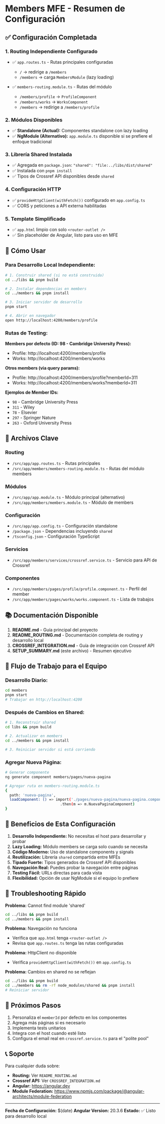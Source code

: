 # Members MFE - Resumen de Configuración

## ✅ Configuración Completada

### 1. Routing Independiente Configurado
- ✅ `app.routes.ts` - Rutas principales configuradas
  - `/` → redirige a `/members`
  - `/members` → carga `MembersModule` (lazy loading)
  
- ✅ `members-routing.module.ts` - Rutas del módulo
  - `/members/profile` → `ProfileComponent`
  - `/members/works` → `WorksComponent`
  - `/members` → redirige a `/members/profile`

### 2. Módulos Disponibles
- ✅ **Standalone (Actual):** Componentes standalone con lazy loading
- ✅ **NgModule (Alternativo):** `app.module.ts` disponible si se prefiere el enfoque tradicional

### 3. Librería Shared Instalada
- ✅ Agregada en `package.json`: `"shared": "file:../libs/dist/shared"`
- ✅ Instalada con `pnpm install`
- ✅ Tipos de Crossref API disponibles desde `shared`

### 4. Configuración HTTP
- ✅ `provideHttpClient(withFetch())` configurado en `app.config.ts`
- ✅ CORS y peticiones a API externa habilitadas

### 5. Template Simplificado
- ✅ `app.html` limpio con solo `<router-outlet />`
- ✅ Sin placeholder de Angular, listo para uso en MFE

## 🎯 Cómo Usar

### Para Desarrollo Local Independiente:

```bash
# 1. Construir shared (si no está construida)
cd ../libs && pnpm build

# 2. Instalar dependencias en members
cd ../members && pnpm install

# 3. Iniciar servidor de desarrollo
pnpm start

# 4. Abrir en navegador
open http://localhost:4200/members/profile
```

### Rutas de Testing:

**Members por defecto (ID: 98 - Cambridge University Press):**
- Profile: http://localhost:4200/members/profile
- Works: http://localhost:4200/members/works

**Otros members (via query params):**
- Profile: http://localhost:4200/members/profile?memberId=311
- Works: http://localhost:4200/members/works?memberId=311

**Ejemplos de Member IDs:**
- `98` - Cambridge University Press
- `311` - Wiley
- `78` - Elsevier
- `297` - Springer Nature
- `263` - Oxford University Press

## 📁 Archivos Clave

### Routing
- `/src/app/app.routes.ts` - Rutas principales
- `/src/app/members/members-routing.module.ts` - Rutas del módulo members

### Módulos
- `/src/app/app.module.ts` - Módulo principal (alternativo)
- `/src/app/members/members.module.ts` - Módulo de members

### Configuración
- `/src/app/app.config.ts` - Configuración standalone
- `/package.json` - Dependencias incluyendo `shared`
- `/tsconfig.json` - Configuración TypeScript

### Servicios
- `/src/app/members/services/crossref.service.ts` - Servicio para API de Crossref

### Componentes
- `/src/app/members/pages/profile/profile.component.ts` - Perfil del member
- `/src/app/members/pages/works/works.component.ts` - Lista de trabajos

## 📚 Documentación Disponible

1. **README.md** - Guía principal del proyecto
2. **README_ROUTING.md** - Documentación completa de routing y desarrollo local
3. **CROSSREF_INTEGRATION.md** - Guía de integración con Crossref API
4. **SETUP_SUMMARY.md** (este archivo) - Resumen ejecutivo

## 🔄 Flujo de Trabajo para el Equipo

### Desarrollo Diario:
```bash
cd members
pnpm start
# Trabajar en http://localhost:4200
```

### Después de Cambios en Shared:
```bash
# 1. Reconstruir shared
cd libs && pnpm build

# 2. Actualizar en members
cd ../members && pnpm install

# 3. Reiniciar servidor si está corriendo
```

### Agregar Nueva Página:
```bash
# Generar componente
ng generate component members/pages/nueva-pagina

# Agregar ruta en members-routing.module.ts
{
  path: 'nueva-pagina',
  loadComponent: () => import('./pages/nueva-pagina/nueva-pagina.component')
                         .then(m => m.NuevaPaginaComponent)
}
```

## 🎁 Beneficios de Esta Configuración

1. **Desarrollo Independiente:** No necesitas el host para desarrollar y probar
2. **Lazy Loading:** Módulo members se carga solo cuando se necesita
3. **Código Moderno:** Uso de standalone components y signals
4. **Reutilización:** Librería `shared` compartida entre MFEs
5. **Tipado Fuerte:** Tipos generados de Crossref API disponibles
6. **Navegación Real:** Puedes probar la navegación entre páginas
7. **Testing Fácil:** URLs directas para cada vista
8. **Flexibilidad:** Opción de usar NgModule si el equipo lo prefiere

## 🔧 Troubleshooting Rápido

**Problema:** Cannot find module 'shared'
```bash
cd ../libs && pnpm build
cd ../members && pnpm install
```

**Problema:** Navegación no funciona
- Verifica que `app.html` tenga `<router-outlet />`
- Revisa que `app.routes.ts` tenga las rutas configuradas

**Problema:** HttpClient no disponible
- Verifica `provideHttpClient(withFetch())` en `app.config.ts`

**Problema:** Cambios en shared no se reflejan
```bash
cd ../libs && pnpm build
cd ../members && rm -rf node_modules/shared && pnpm install
# Reiniciar servidor
```

## 🚀 Próximos Pasos

1. Personaliza el `memberId` por defecto en los componentes
2. Agrega más páginas si es necesario
3. Implementa tests unitarios
4. Integra con el host cuando esté listo
5. Configura el email real en `crossref.service.ts` para el "polite pool"

## 📞 Soporte

Para cualquier duda sobre:
- **Routing:** Ver `README_ROUTING.md`
- **Crossref API:** Ver `CROSSREF_INTEGRATION.md`
- **Angular:** https://angular.dev
- **Module Federation:** https://www.npmjs.com/package/@angular-architects/module-federation

---

**Fecha de Configuración:** $(date)
**Angular Version:** 20.3.6
**Estado:** ✅ Listo para desarrollo local
